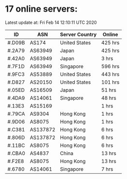 # 17 online servers:

Latest update at: Fri Feb 14 12:10:11 UTC 2020

| ID | ASN | Server Country | Online |
| -- | --- | -------------- | ------ |
| #.D09B | AS174 | United States | 425 hrs |
| #.2A79 | AS63949 | Japan | 425 hrs |
| #.42A0 | AS63949 | Japan | 3 hrs |
| #.7F1D | AS63949 | Singapore | 596 hrs |
| #.9FC3 | AS53889 | United States | 443 hrs |
| #.D827 | AS20150 | United States | 101 hrs |
| #.05ED | AS16509 | Japan | 51 hrs |
| #.4DA9 | AS14061 | Singapore | 48 hrs |
| #.13E3 | AS15169 |  | 1 hrs |
| #.79CA | AS9304 | Hong Kong | 1 hrs |
| #.9D06 | AS8075 | Hong Kong | 1 hrs |
| #.C381 | AS137872 | Hong Kong | 6 hrs |
| #.806D | AS137872 | Hong Kong | 6 hrs |
| #.11BC | AS8075 | Hong Kong | 6 hrs |
| #.CBA0 | AS4837 | China | 13 hrs |
| #.F2E8 | AS8075 | Hong Kong | 13 hrs |
| #.6780 | AS14061 | Singapore | 7 hrs |

